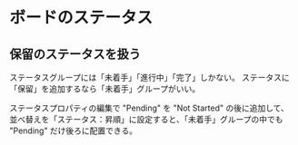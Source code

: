 # ボードのステータス

## 保留のステータスを扱う

ステータスグループには「未着手」「進行中」「完了」しかない。
ステータスに「保留」を追加するなら「未着手」グループがいい。

ステータスプロパティの編集で "Pending" を "Not Started" の後に追加して、
並べ替えを「ステータス：昇順」に設定すると、「未着手」グループの中でも "Pending" だけ後ろに配置できる。
